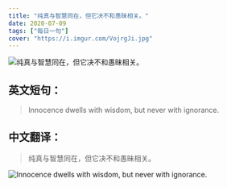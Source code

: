 ```yaml
---
title: "纯真与智慧同在，但它决不和愚昧相关。"
date: 2020-07-09
tags: ["每日一句"]
cover: "https://i.imgur.com/VojrgJi.jpg"
---
```


![纯真与智慧同在，但它决不和愚昧相关。](https://i.imgur.com/QzW2De3.jpg)

## 英文短句：
> Innocence dwells with wisdom, but never with ignorance.

<!--more-->

## 中文翻译：
> 纯真与智慧同在，但它决不和愚昧相关。

![Innocence dwells with wisdom, but never with ignorance.](https://i.imgur.com/y5Nz1yp.jpg)

